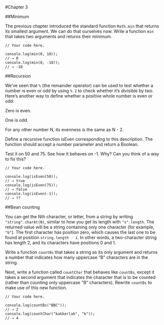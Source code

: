 #Chapter 3


##Minimum

The previous chapter introduced the standard function `Math.min` that returns its smallest argument. We can do that ourselves now. Write a function `min` that takes two arguments and returns their minimum.
```
// Your code here.

console.log(min(0, 10));
// → 0
console.log(min(0, -10));
// → -10
```


##Recursion

We’ve seen that `%` (the remainder operator) can be used to test whether a number is even or odd by using `% 2` to check whether it’s divisible by two. Here’s another way to define whether a positive whole number is even or odd:

Zero is even.

One is odd.

For any other number N, its evenness is the same as N - 2.

Define a recursive function isEven corresponding to this description. The function should accept a number parameter and return a Boolean.

Test it on 50 and 75. See how it behaves on -1. Why? Can you think of a way to fix this?
```
// Your code here.

console.log(isEven(50));
// → true
console.log(isEven(75));
// → false
console.log(isEven(-1));
// → ??
```


##Bean counting

You can get the Nth character, or letter, from a string by writing `"string".charAt(N)`, similar to how you get its length with `"s".length`. The returned value will be a string containing only one character (for example, `"b"`). The first character has position zero, which causes the last one to be found at position `string.length - 1`. In other words, a two-character string has length 2, and its characters have positions 0 and 1.

Write a function `countBs` that takes a string as its only argument and returns a number that indicates how many uppercase “B” characters are in the string.

Next, write a function called `countChar` that behaves like `countBs`, except it takes a second argument that indicates the character that is to be counted (rather than counting only uppercase "B" characters). Rewrite `countBs` to make use of this new function.
```
// Your code here.

console.log(countBs("BBC"));
// → 2
console.log(countChar("kakkerlak", "k"));
// → 4
```